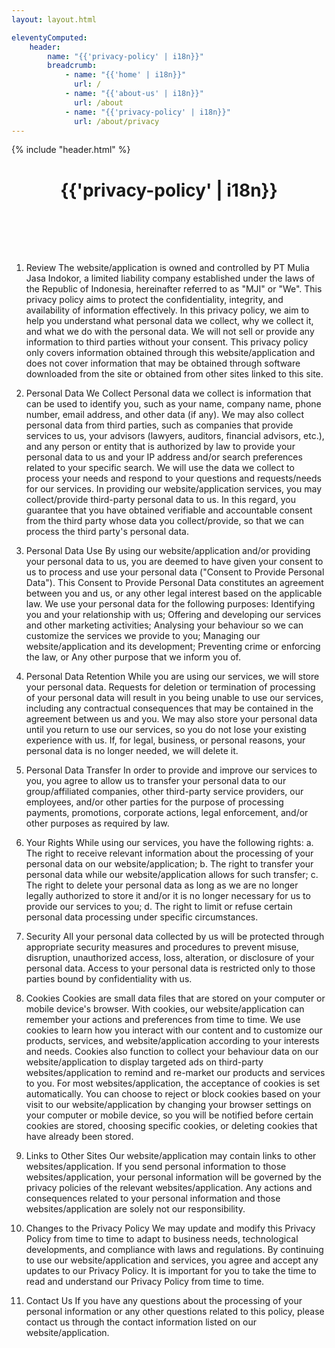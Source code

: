 ```yaml
---
layout: layout.html

eleventyComputed:
    header:
        name: "{{'privacy-policy' | i18n}}"
        breadcrumb:
            - name: "{{'home' | i18n}}"
              url: /
            - name: "{{'about-us' | i18n}}"
              url: /about
            - name: "{{'privacy-policy' | i18n}}"
              url: /about/privacy
---
```


{% include "header.html" %}

<h1 style='text-align: center; padding-bottom: 2vh;'>{{'privacy-policy' | i18n}}</h1>

1. Review
The website/application is owned and controlled by PT Mulia Jasa Indokor, a limited liability company established under the laws of the Republic of Indonesia, hereinafter referred to as "MJI" or "We". This privacy policy aims to protect the confidentiality, integrity, and availability of information effectively.
In this privacy policy, we aim to help you understand what personal data we collect, why we collect it, and what we do with the personal data.
We will not sell or provide any information to third parties without your consent. This privacy policy only covers information obtained through this website/application and does not cover information that may be obtained through software downloaded from the site or obtained from other sites linked to this site.

2. Personal Data We Collect
Personal data we collect is information that can be used to identify you, such as your name, company name, phone number, email address, and other data (if any). We may also collect personal data from third parties, such as companies that provide services to us, your advisors (lawyers, auditors, financial advisors, etc.), and any person or entity that is authorized by law to provide your personal data to us and your IP address and/or search preferences related to your specific search. We will use the data we collect to process your needs and respond to your questions and requests/needs for our services.
In providing our website/application services, you may collect/provide third-party personal data to us. In this regard, you guarantee that you have obtained verifiable and accountable consent from the third party whose data you collect/provide, so that we can process the third party's personal data.

3. Personal Data Use
By using our website/application and/or providing your personal data to us, you are deemed to have given your consent to us to process and use your personal data ("Consent to Provide Personal Data"). This Consent to Provide Personal Data constitutes an agreement between you and us, or any other legal interest based on the applicable law. We use your personal data for the following purposes:
Identifying you and your relationship with us;
Offering and developing our services and other marketing activities;
Analysing your behaviour so we can customize the services we provide to you;
Managing our website/application and its development;
Preventing crime or enforcing the law, or
Any other purpose that we inform you of.

4. Personal Data Retention
While you are using our services, we will store your personal data. Requests for deletion or termination of processing of your personal data will result in you being unable to use our services, including any contractual consequences that may be contained in the agreement between us and you.
We may also store your personal data until you return to use our services, so you do not lose your existing experience with us. If, for legal, business, or personal reasons, your personal data is no longer needed, we will delete it.

5. Personal Data Transfer
In order to provide and improve our services to you, you agree to allow us to transfer your personal data to our group/affiliated companies, other third-party service providers, our employees, and/or other parties for the purpose of processing payments, promotions, corporate actions, legal enforcement, and/or other purposes as required by law.

6. Your Rights
While using our services, you have the following rights:
a. The right to receive relevant information about the processing of your personal data on our website/application;
b. The right to transfer your personal data while our website/application allows for such transfer;
c. The right to delete your personal data as long as we are no longer legally authorized to store it and/or it is no longer necessary for us to provide our services to you;
d. The right to limit or refuse certain personal data processing under specific circumstances.

7. Security
All your personal data collected by us will be protected through appropriate security measures and procedures to prevent misuse, disruption, unauthorized access, loss, alteration, or disclosure of your personal data. Access to your personal data is restricted only to those parties bound by confidentiality with us.

8. Cookies
Cookies are small data files that are stored on your computer or mobile device's browser. With cookies, our website/application can remember your actions and preferences from time to time. We use cookies to learn how you interact with our content and to customize our products, services, and website/application according to your interests and needs. Cookies also function to collect your behaviour data on our website/application to display targeted ads on third-party websites/application to remind and re-market our products and services to you.
For most websites/application, the acceptance of cookies is set automatically. You can choose to reject or block cookies based on your visit to our website/application by changing your browser settings on your computer or mobile device, so you will be notified before certain cookies are stored, choosing specific cookies, or deleting cookies that have already been stored.

9. Links to Other Sites
Our website/application may contain links to other websites/application. If you send personal information to those websites/application, your personal information will be governed by the privacy policies of the relevant websites/application. Any actions and consequences related to your personal information and those websites/application are solely not our responsibility.

10. Changes to the Privacy Policy
We may update and modify this Privacy Policy from time to time to adapt to business needs, technological developments, and compliance with laws and regulations. By continuing to use our website/application and services, you agree and accept any updates to our Privacy Policy.
It is important for you to take the time to read and understand our Privacy Policy from time to time.

11. Contact Us
If you have any questions about the processing of your personal information or any other questions related to this policy, please contact us through the contact information listed on our website/application.